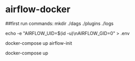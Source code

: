 # airflow-docker

##first run commands:
mkdir ./dags ./plugins ./logs

echo -e "AIRFLOW_UID=$(id -u)\nAIRFLOW_GID=0" > .env

docker-compose up airflow-init

docker-compose up